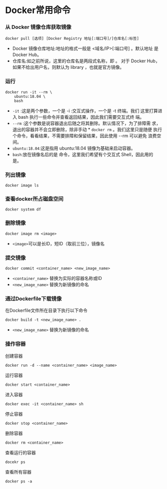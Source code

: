 # Docker常用命令

### 从 Docker 镜像仓库获取镜像
```
docker pull [选项] [Docker Registry 地址[:端口号]/]仓库名[:标签]
```

* Docker 镜像仓库地址:地址的格式一般是 <域名/IP>[:端口号] 。默认地址 是 Docker Hub。
* 仓库名:如之前所说，这里的仓库名是两段式名称，即 。 对于 Docker Hub，如果不给出用户名，则默认为 library  ，也就是官方镜像。

### 运行
```
docker run -it --rm \
    ubuntu:18.04 \
    bash
```
* `-it` :这是两个参数，一个是 -i :交互式操作，一个是 -t 终端。我们 这里打算进入 bash 执行一些命令并查看返回结果，因此我们需要交互式终 端。
* `--rm` :这个参数是说容器退出后随之将其删除。默认情况下，为了排障需 求，退出的容器并不会立即删除，除非手动 * `docker rm` 。我们这里只是随便 执行个命令，看看结果，不需要排障和保留结果，因此使用 --rm 可以避免 浪费空间。
* `ubuntu:18.04`:这是指用 ubuntu:18.04 镜像为基础来启动容器。 
* `bash`:放在镜像名后的是 命令，这里我们希望有个交互式 Shell，因此用的
是。

### 列出镜像
```
docker image ls
```
### 查看docker所占磁盘空间
```
docker system df
```

### 删除镜像
```
docker image rm <image>
```
* `<image>`可以是长ID，短ID（取前三位），镜像名
### 提交镜像
```
docker commit <container_name> <new_image_name>
```
* `<container_name>` 替换为实际的容器名称或ID
* `<new_image_name>` 替换为新镜像的命名
### 通过Dockerfile下载镜像
在Dockerfile文件所在目录下执行以下命令
```
docker build -t <new_image_name> .
```
* `<new_image_name>` 替换为新镜像的命名



### 操作容器
创建容器
```
docker run -d --name <container_name> <image_name>
```
运行容器
```
docker start <container_name>
```
进入容器
```
docker exec -it <container_name> sh
```
停止容器
```  
docker stop <container_name>
```

删除容器
```
docker rm <container_name>
```

查看运行的容器
```
docekr ps
```
查看所有容器
```
docker ps -a
```